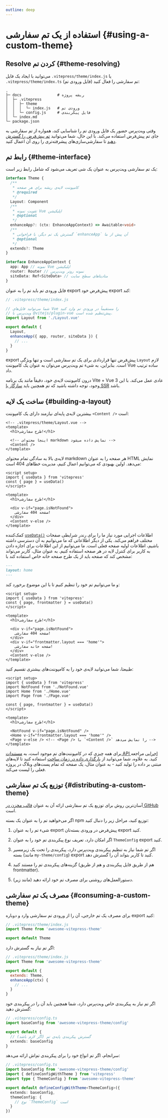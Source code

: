 ```yaml
---
outline: deep
---
```


# استفاده از یک تم سفارشی {#using-a-custom-theme}

## Resolve کردن تم {#theme-resolving}

می‌توانید با ایجاد یک فایل `.vitepress/theme/index.js` یا `.vitepress/theme/index.ts` (فایل ورودی تم) تم سفارشی را فعال کنید:

```
.
├─ docs                # ریشه پروژه
│  ├─ .vitepress
│  │  ├─ theme
│  │  │  └─ index.js   # ورودی تم
│  │  └─ config.js     # فایل پیکربندی
│  └─ index.md
└─ package.json
```

وقتی ویت‌پرس حضور یک فایل ورودی تم را شناسایی کند، همواره از تم سفارشی به جای تم پیش‌فرض استفاده می‌کند. با این حال، شما می‌توانید [تم پیش‌فرض را گسترش دهید](./extending-default-theme) تا سفارشی‌سازی‌های پیشرفته‌تری را روی آن اعمال کنید.

## رابط تم {#theme-interface}

یک تم سفارشی ویت‌پرس به عنوان یک شی تعریف می‌شود که شامل رابط زیر است:

```ts
interface Theme {
  /**
   * کامپوننت لایه‌ی ریشه برای هر صفحه
   * @required
   */
  Layout: Component
  /**
   * تقویت نمونه Vue اپلیکیشن
   * @optional
   */
  enhanceApp?: (ctx: EnhanceAppContext) => Awaitable<void>
  /**
   * گسترش یک تم دیگر، با فراخوانی `enhanceApp` آن پیش از ما
   * @optional
   */
  extends?: Theme
}

interface EnhanceAppContext {
  app: App // نمونه Vue اپلیکیشن
  router: Router // نمونه روتر ویت‌پرس
  siteData: Ref<SiteData> // متادیتاهای سطح سایت
}
```

فایل ورودی تم باید تم را به عنوان export پیش‌فرض خود export کند:

```js
// .vitepress/theme/index.js

// شما می‌توانید فایل‌های Vue را مستقیماً در ورودی تم وارد کنید
// ویت‌پرس با @vitejs/plugin-vue پیش‌تنظیم شده است.
import Layout from './Layout.vue'

export default {
  Layout,
  enhanceApp({ app, router, siteData }) {
    // ...
  }
}
```

export پیش‌فرض تنها قراردادی برای یک تم سفارشی است و تنها ویژگی `Layout` لازم است. بنابراین، به شیء تم ویت‌پرس می‌توان به عنوان یک کامپوننت Vue ساده ترتیب داد.

درون کامپوننت لایه‌ی خود، دقیقاً مانند یک برنامه Vite + Vue 3 عادی عمل می‌کند. با این وجود، توجه داشته باشید که تم همچنین باید [سازگار با SSR](./ssr-compat) باشد.

## ساخت یک لایه {#building-a-layout}

بیشترین لایه‌ی پایه‌ای نیازمند دارای یک کامپوننت `<Content />` است:

```vue
<!-- .vitepress/theme/Layout.vue -->
<template>
  <h1>طرح سفارشی!</h1>

  <!-- اینجا محتوای markdown نمایش داده می‌شود -->
  <Content />
</template>
```

لایه‌ی بالا به سادگی تمام محتوای markdown هر صفحه را به عنوان HTML نمایش می‌دهد. اولین بهبودی که می‌توانیم اعمال کنیم، مدیریت خطاهای 404 است:

```vue{1-4,9-12}
<script setup>
import { useData } from 'vitepress'
const { page } = useData()
</script>

<template>
  <h1>طرح سفارشی!</h1>

  <div v-if="page.isNotFound">
    صفحه 404 سفارشی!
  </div>
  <Content v-else />
</template>
```

کمک‌کننده [`useData()`](../reference/runtime-api#usedata) اطلاعات اجرایی مورد نیاز ما را برای رندر شرایطی صفحات مختلف فراهم می‌کند. یکی از دیگر اطلاعاتی که ما می‌توانیم به آن دسترسی داشته باشیم، اطلاعات اولیه صفحه فعلی است. ما می‌توانیم از این اطلاعات برای اجازه دادن به کاربر برای کنترل لایه در هر صفحه استفاده کنیم. به عنوان مثال، کاربر می‌تواند مشخص کند که صفحه باید از یک طرح صفحه خانه خاص استفاده کند با:

```md
---
layout: home
---
```

و ما می‌توانیم تم خود را تنظیم کنیم تا با این موضوع برخورد کند:

```vue{3,12-14}
<script setup>
import { useData } from 'vitepress'
const { page, frontmatter } = useData()
</script>

<template>
  <h1>طرح سفارشی!</h1>

  <div v-if="page.isNotFound">
    صفحه 404 سفارشی!
  </div>
  <div v-if="frontmatter.layout === 'home'">
    صفحه خانه سفارشی!
  </div>
  <Content v-else />
</template>
```

طبیعتا، شما می‌توانید لایه‌ی خود را به کامپوننت‌های بیشتری تقسیم کنید:

```vue{3-5,12-15}
<script setup>
import { useData } from 'vitepress'
import NotFound from './NotFound.vue'
import Home from './Home.vue'
import Page from './Page.vue'

const { page, frontmatter } = useData()
</script>

<template>
  <h1>طرح سفارشی!</h1>

  <NotFound v-if="page.isNotFound" />
  <Home v-if="frontmatter.layout === 'home'" />
  <Page v-else /> <!-- <Page /> با `<Content />` را نمایش می‌دهد -->
</template>
```

برای همه چیزی که در کامپوننت‌های تم موجود است، به [مستندات API اجرایی](../reference/runtime-api) مراجعه کنید. به علاوه، شما می‌توانید از [بارگذاری داده در زمان ساخت](./data-loading) استفاده کنید تا لایه‌های مبتنی بر داده را تولید کنید - به عنوان مثال، یک صفحه که تمام پست‌های وبلاگ در پروژه فعلی را لیست می‌کند.

## توزیع یک تم سفارشی {#distributing-a-custom-theme}

آسان‌ترین روش برای توزیع یک تم سفارشی ارائه آن به عنوان [قالب مخزن در GitHub](https://docs.github.com/en/repositories/creating-and-managing-repositories/creating-a-template-repository) است.

اگر می‌خواهید تم را به عنوان یک بسته npm توزیع کنید، مراحل زیر را دنبال کنید:

1. شیء تم را به عنوان export پیش‌فرض در ورودی بسته‌تان export کنید.

2. اگر امکان دارد، تعریف نوع پیکربندی تم خود را به عنوان `ThemeConfig` export کنید.

3. اگر تم شما نیاز به تنظیم پیکربندی ویت‌پرس دارد، پیکربندی را تحت یک زیر‌مسیر بسته (مانند `my-theme/config`) export کنید تا کاربر بتواند آن را گسترش دهد.

4. گزینه‌های پیکربندی تم را مستند کنید (هم از طریق فایل پیکربندی و هم از طریق frontmatter).

5. دستورالعمل‌های روشنی برای مصرف تم خود ارائه دهید (مانند زیر).

## مصرف یک تم سفارشی {#consuming-a-custom-theme}

برای مصرف یک تم خارجی، آن را از ورودی تم سفارشی وارد و دوباره export کنید:

```js
// .vitepress/theme/index.js
import Theme from 'awesome-vitepress-theme'

export default Theme
```

اگر تم نیاز به گسترش دارد:

```js
// .vitepress/theme/index.js
import Theme from 'awesome-vitepress-theme'

export default {
  extends: Theme,
  enhanceApp(ctx) {
    // ...
  }
}
```

اگر تم نیاز به پیکربندی خاص ویت‌پرس دارد، شما همچنین باید آن را در پیکربندی خود گسترش دهید:

```ts
// .vitepress/config.ts
import baseConfig from 'awesome-vitepress-theme/config'

export default {
  // گسترش پیکربندی پایه‌ی تم (اگر لازم باشد)
  extends: baseConfig
}
```

سرانجام، اگر تم انواع خود را برای پیکربندی تم‌اش ارائه می‌دهد:

```ts
// .vitepress/config.ts
import baseConfig from 'awesome-vitepress-theme/config'
import { defineConfigWithTheme } from 'vitepress'
import type { ThemeConfig } from 'awesome-vitepress-theme'

export default defineConfigWithTheme<ThemeConfig>({
  extends: baseConfig,
  themeConfig: {
    // نوع `ThemeConfig` است
  }
})
```